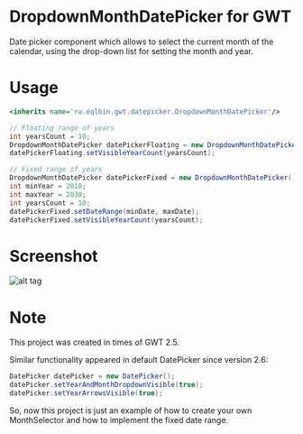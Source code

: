 DropdownMonthDatePicker for GWT
========================

Date picker component which allows to select the current month 
of the calendar, using the drop-down list for setting the month and year.

# Usage

```xml
<inherits name='ru.eqlbin.gwt.datepicker.DropdownMonthDatePicker'/>
```

```java
// Floating range of years
int yearsCount = 10;
DropdownMonthDatePicker datePickerFloating = new DropdownMonthDatePicker();
datePickerFloating.setVisibleYearCount(yearsCount);

// Fixed range of years
DropdownMonthDatePicker datePickerFixed = new DropdownMonthDatePicker();
int minYear = 2010;
int maxYear = 2030;
int yearsCount = 10;
datePickerFixed.setDateRange(minDate, maxDate);
datePickerFixed.setVisibleYearCount(yearsCount);
```

# Screenshot

![alt tag](https://github.com/eqlbin/gwt-listbox-datepicker/raw/master/screenshots/screenshot.png)

# Note

This project was created in times of GWT 2.5.

Similar functionality appeared in default DatePicker since version 2.6:

```java
DatePicker datePicker = new DatePicker();
datePicker.setYearAndMonthDropdownVisible(true);
datePicker.setYearArrowsVisible(true);
```

So, now this project is just an example of how to create your own MonthSelector
and how to implement the fixed date range.
